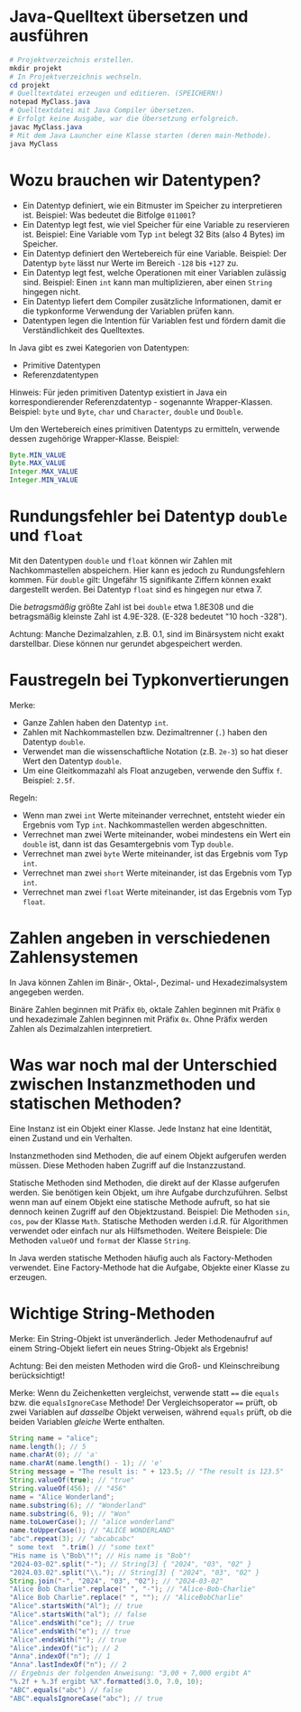 # Java-Quelltext übersetzen und ausführen

```powershell
# Projektverzeichnis erstellen.
mkdir projekt
# In Projektverzeichnis wechseln.
cd projekt
# Quelltextdatei erzeugen und editieren. (SPEICHERN!)
notepad MyClass.java
# Quelltextdatei mit Java Compiler übersetzen.
# Erfolgt keine Ausgabe, war die Übersetzung erfolgreich.
javac MyClass.java
# Mit dem Java Launcher eine Klasse starten (deren main-Methode).
java MyClass
```

# Wozu brauchen wir Datentypen?

- Ein Datentyp definiert, wie ein Bitmuster im Speicher zu interpretieren ist. Beispiel: Was bedeutet die Bitfolge `011001`?
- Ein Datentyp legt fest, wie viel Speicher für eine Variable zu reservieren ist. Beispiel: Eine Variable vom Typ `int` belegt 32 Bits (also 4 Bytes) im Speicher.
- Ein Datentyp definiert den Wertebereich für eine Variable. Beispiel: Der Datentyp `byte` lässt nur Werte im Bereich `-128` bis `+127` zu.
- Ein Datentyp legt fest, welche Operationen mit einer Variablen zulässig sind. Beispiel: Einen `int` kann man multiplizieren, aber einen `String` hingegen nicht.
- Ein Datentyp liefert dem Compiler zusätzliche Informationen, damit er die typkonforme Verwendung der Variablen prüfen kann.
- Datentypen legen die Intention für Variablen fest und fördern damit die Verständlichkeit des Quelltextes.

In Java gibt es zwei Kategorien von Datentypen:
- Primitive Datentypen
- Referenzdatentypen

Hinweis: Für jeden primitiven Datentyp existiert in Java ein korrespondierender Referenzdatentyp - sogenannte Wrapper-Klassen. Beispiel: `byte` und `Byte`, `char` und `Character`, `double` und `Double`.

Um den Wertebereich eines primitiven Datentyps zu ermitteln, verwende dessen zugehörige Wrapper-Klasse. Beispiel:

```java
Byte.MIN_VALUE
Byte.MAX_VALUE
Integer.MAX_VALUE
Integer.MIN_VALUE
```

# Rundungsfehler bei Datentyp `double` und `float`

Mit den Datentypen `double` und `float` können wir Zahlen mit Nachkommastellen abspeichern. Hier kann es jedoch zu Rundungsfehlern kommen. Für `double` gilt: Ungefähr 15 signifikante Ziffern können exakt dargestellt werden. Bei Datentyp `float` sind es hingegen nur etwa 7.

Die _betragsmäßig_ größte Zahl ist bei `double` etwa 1.8E308 und die betragsmäßig kleinste Zahl ist 4.9E-328. (E-328 bedeutet "10 hoch -328").

Achtung: Manche Dezimalzahlen, z.B. 0.1, sind im Binärsystem nicht exakt darstellbar. Diese können nur gerundet abgespeichert werden.

# Faustregeln bei Typkonvertierungen

Merke:
- Ganze Zahlen haben den Datentyp `int`.
- Zahlen mit Nachkommastellen bzw. Dezimaltrenner (`.`) haben den Datentyp `double`.
- Verwendet man die wissenschaftliche Notation (z.B. `2e-3`) so hat dieser Wert den Datentyp `double`.
- Um eine Gleitkommazahl als Float anzugeben, verwende den Suffix `f`. Beispiel: `2.5f`.

Regeln:
- Wenn man zwei `int` Werte miteinander verrechnet, entsteht wieder ein Ergebnis vom Typ `int`. Nachkommastellen werden abgeschnitten.
- Verrechnet man zwei Werte miteinander, wobei mindestens ein Wert ein `double` ist, dann ist das Gesamtergebnis vom Typ `double`.
- Verrechnet man zwei `byte` Werte miteinander, ist das Ergebnis vom Typ `int`.
- Verrechnet man zwei `short` Werte miteinander, ist das Ergebnis vom Typ `int`.
- Verrechnet man zwei `float` Werte miteinander, ist das Ergebnis vom Typ `float`.

# Zahlen angeben in verschiedenen Zahlensystemen

In Java können Zahlen im Binär-, Oktal-, Dezimal- und Hexadezimalsystem angegeben werden.

Binäre Zahlen beginnen mit Präfix `0b`, oktale Zahlen beginnen mit Präfix `0` und hexadezimale Zahlen beginnen mit Präfix `0x`. Ohne Präfix werden Zahlen als Dezimalzahlen interpretiert.

# Was war noch mal der Unterschied zwischen Instanzmethoden und statischen Methoden?

Eine Instanz ist ein Objekt einer Klasse. Jede Instanz hat eine Identität, einen Zustand und ein Verhalten.

Instanzmethoden sind Methoden, die auf einem Objekt aufgerufen werden müssen. Diese Methoden haben Zugriff auf die Instanzzustand.

Statische Methoden sind Methoden, die direkt auf der Klasse aufgerufen werden. Sie benötigen kein Objekt, um ihre Aufgabe durchzuführen. Selbst wenn man auf einem Objekt eine statische Methode aufruft, so hat sie dennoch keinen Zugriff auf den Objektzustand. Beispiel: Die Methoden `sin`, `cos`, `pow` der Klasse `Math`. Statische Methoden werden i.d.R. für Algorithmen verwendet oder einfach nur als Hilfsmethoden. Weitere Beispiele: Die Methoden `valueOf` und `format` der Klasse `String`.

In Java werden statische Methoden häufig auch als Factory-Methoden verwendet. Eine Factory-Methode hat die Aufgabe, Objekte einer Klasse zu erzeugen. 

# Wichtige String-Methoden

Merke: Ein String-Objekt ist unveränderlich. Jeder Methodenaufruf auf einem String-Objekt liefert ein neues String-Objekt als Ergebnis!

Achtung: Bei den meisten Methoden wird die Groß- und Kleinschreibung berücksichtigt!

Merke: Wenn du Zeichenketten vergleichst, verwende statt `==` die `equals` bzw. die `equalsIgnoreCase` Methode! Der Vergleichsoperator `==` prüft, ob zwei Variablen auf _dasselbe_ Objekt verweisen, während `equals` prüft, ob die beiden Variablen _gleiche_ Werte enthalten.

```java
String name = "alice";
name.length(); // 5
name.charAt(0); // 'a'
name.charAt(name.length() - 1); // 'e'
String message = "The result is: " + 123.5; // "The result is 123.5"
String.valueOf(true); // "true"
String.valueOf(456); // "456"
name = "Alice Wonderland";
name.substring(6); // "Wonderland"
name.substring(6, 9); // "Won"
name.toLowerCase(); // "alice wonderland"
name.toUpperCase(); // "ALICE WONDERLAND"
"abc".repeat(3); // "abcabcabc"
" some text  ".trim() // "some text"
"His name is \"Bob\"!"; // His name is "Bob"!
"2024-03-02".split("-"); // String[3] { "2024", "03", "02" }
"2024.03.02".split("\\."); // String[3] { "2024", "03", "02" }
String.join("-", "2024", "03", "02"); // "2024-03-02"
"Alice Bob Charlie".replace(" ", "-"); // "Alice-Bob-Charlie"
"Alice Bob Charlie".replace(" ", ""); // "AliceBobCharlie"
"Alice".startsWith("Al"); // true
"Alice".startsWith("al"); // false
"Alice".endsWith("ce"); // true
"Alice".endsWith("e"); // true
"Alice".endsWith(""); // true
"Alice".indexOf("ic"); // 2
"Anna".indexOf("n"); // 1
"Anna".lastIndexOf("n"); // 2
// Ergebnis der folgenden Anweisung: "3,00 + 7,000 ergibt A"
"%.2f + %.3f ergibt %X".formatted(3.0, 7.0, 10);
"ABC".equals("abc") // false
"ABC".equalsIgnoreCase("abc"); // true
```